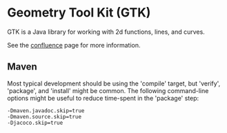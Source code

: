 # Geometry Tool Kit (GTK)

GTK is a Java library for working with 2d functions, lines, and curves.

See the [confluence](https://sdint-confluence.jhuapl.edu:8443/display/GTK/Geometry+Tool+Kit) page for more information.

## Maven
Most typical development should be using the 'compile' target, but 'verify', 'package', and 'install' might be common. The following command-line options might be useful to reduce time-spent in the 'package' step:

```
-Dmaven.javadoc.skip=true
-Dmaven.source.skip=true
-Djacoco.skip=true
```
